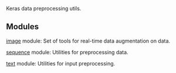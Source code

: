 
Keras data preprocessing utils.
## Modules
[image](https://www.tensorflow.org/api_docs/python/tf/keras/preprocessing/image) module: Set of tools for real-time data augmentation on  data.

[sequence](https://www.tensorflow.org/api_docs/python/tf/keras/preprocessing/sequence) module: Utilities for preprocessing  data.

[text](https://www.tensorflow.org/api_docs/python/tf/keras/preprocessing/text) module: Utilities for  input preprocessing.

